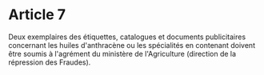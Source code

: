 # Article 7

Deux exemplaires des étiquettes, catalogues et documents publicitaires concernant les huiles d'anthracène ou les spécialités en contenant doivent être soumis à l'agrément du ministère de l'Agriculture (direction de la répression des Fraudes).
